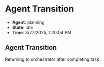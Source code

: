 # Agent Transition

- **Agent**: planning
- **State**: idle
- **Time**: 3/27/2025, 1:20:04 PM

## Agent Transition

Returning to orchestrator after completing task

